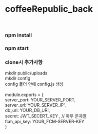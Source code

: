 # coffeeRepublic_back
<br/>
<h3>npm install</h3>
<h3>npm start</h3>

<h3>clone시 추가사항</h3>
<p>mkdir public/uploads 
  <br>mkdir config 
  <br>config 폴더 안에 config.js 생성
  <br>
  <br>module.exports = {
  <br>  server_port: YOUR_SERVER_PORT,
  <br>  server_url:'YOUR_SERVER_IP',
  <br>  db_uri: YOUR_DB_URI,
  <br>  secret: JWT_SECERT_KEY , // 아무 문자열
  <br>  fcm_api_key: YOUR_FCM-SERVER-KEY
  <br>}
</p>
